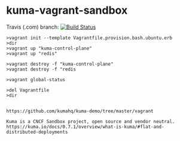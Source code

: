 # kuma-vagrant-sandbox


Travis (.com) branch:
[![Build Status](https://travis-ci.com/githubfoam/kuma-vagrant-sandbox.svg?branch=dev)](https://travis-ci.com/githubfoam/kuma-vagrant-sandbox)  

~~~~
>vagrant init --template Vagrantfile.provision.bash.ubuntu.erb
>dir
>vagrant up "kuma-control-plane"
>vagrant up "redis"

>vagrant destroy -f "kuma-control-plane"
>vagrant destroy -f "redis

>vagrant global-status

>del Vagrantfile
>dir
~~~~

~~~~

https://github.com/kumahq/kuma-demo/tree/master/vagrant

Kuma is a CNCF Sandbox project, open source and vendor neutral.
https://kuma.io/docs/0.7.1/overview/what-is-kuma/#flat-and-distributed-deployments

~~~~